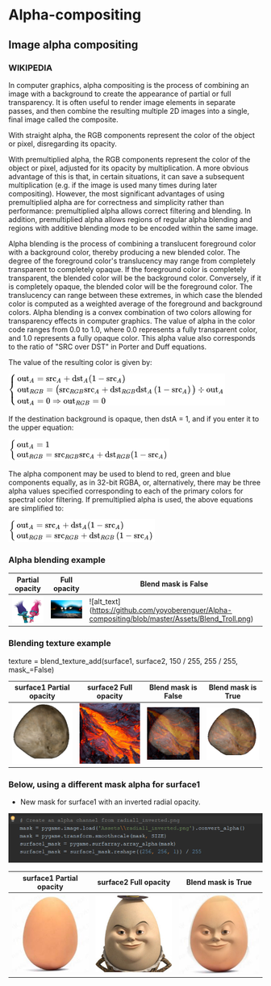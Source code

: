 # Alpha-compositing

## **Image alpha compositing**

### WIKIPEDIA

In computer graphics, alpha compositing is the process of combining an image with a background to create 
the appearance of partial or full transparency. It is often useful to render image elements in separate 
passes, and then combine the resulting multiple 2D images into a single, final image called the composite.

With straight alpha, the RGB components represent the color of the object or pixel, disregarding its opacity.

With premultiplied alpha, the RGB components represent the color of the object or pixel, adjusted for its 
opacity by multiplication. A more obvious advantage of this is that, in certain situations, it can save a 
subsequent multiplication (e.g. if the image is used many times during later compositing). However, the most 
significant advantages of using premultiplied alpha are for correctness and simplicity rather than 
performance: premultiplied alpha allows correct filtering and blending. In addition, premultiplied alpha 
allows regions of regular alpha blending and regions with additive blending mode to be encoded within the same image.

Alpha blending is the process of combining a translucent foreground color with a background color, 
thereby producing a new blended color. The degree of the foreground color's translucency may range from completely
transparent to completely opaque. If the foreground color is completely transparent, the blended color will be the
background color. Conversely, if it is completely opaque, the blended color will be the foreground color. 
The translucency can range between these extremes, in which case the blended color is computed as a weighted average
of the foreground and background colors.
Alpha blending is a convex combination of two colors allowing for transparency effects in computer graphics. 
The value of alpha in the color code ranges from 0.0 to 1.0, where 0.0 represents a fully transparent color,
and 1.0 represents a fully opaque color. 
This alpha value also corresponds to the ratio of "SRC over DST" in Porter and Duff equations.

The value of the resulting color is given by:

![alt text](https://github.com/yoyoberenguer/Alpha-compositing/blob/master/equation1.png) 

If the destination background is opaque, then dstA = 1, and if you enter it to the upper equation:

![alt text](https://github.com/yoyoberenguer/Alpha-compositing/blob/master/equation2.png)

The alpha component may be used to blend to red, green and blue components equally, as in 32-bit RGBA, or, alternatively, there may be three alpha values specified corresponding to each of the primary colors for spectral color filtering.
If premultiplied alpha is used, the above equations are simplified to:

![alt text](https://github.com/yoyoberenguer/Alpha-compositing/blob/master/equation3.png)

### Alpha blending example

**Partial opacity**  |  **Full opacity**   | **Blend mask is False**                                         
---------------------|---------------------|----------------------------------------------------------------------------------------
![alt_text](https://github.com/yoyoberenguer/Alpha-compositing/blob/master/Assets/foreground1.png) | ![alt_text](https://github.com/yoyoberenguer/Alpha-compositing/blob/master/Assets/background1.png) | ![alt_text] (https://github.com/yoyoberenguer/Alpha-compositing/blob/master/Assets/Blend_Troll.png)

### Blending texture example

texture = blend_texture_add(surface1, surface2, 150 / 255, 255 / 255, mask_=False)

**surface1 Partial opacity**  |  **surface2 Full opacity**               | **Blend mask is False** | **Blend mask is True** 
--------------------------|--------------------------------------|---------------------|--------------------
![alt_text](https://github.com/yoyoberenguer/Alpha-compositing/blob/master/Assets/Asteroid.png)  | ![alt_text](https://github.com/yoyoberenguer/Alpha-compositing/blob/master/Assets/Lava.png)   | ![alt_text](https://github.com/yoyoberenguer/Alpha-compositing/blob/master/Assets/Blend_no_mask.png) | ![alt_text](https://github.com/yoyoberenguer/Alpha-compositing/blob/master/Assets/Blend.png)


### Below, using a different mask alpha for surface1 

- New mask for surface1 with an inverted radial opacity.

![alt_text](https://github.com/yoyoberenguer/Alpha-compositing/blob/master/Mask1.png)

**surface1 Partial opacity**  |  **surface2 Full opacity**               | **Blend mask is True** 
--------------------------|--------------------------------------|---------------------
![alt_text](https://github.com/yoyoberenguer/Alpha-compositing/blob/master/Assets/Egg.png) | ![alt_text](https://github.com/yoyoberenguer/Alpha-compositing/blob/master/Assets/Humpty.jpg) | ![alt_text](https://github.com/yoyoberenguer/Alpha-compositing/blob/master/Assets/Blend_Humpty.png)
